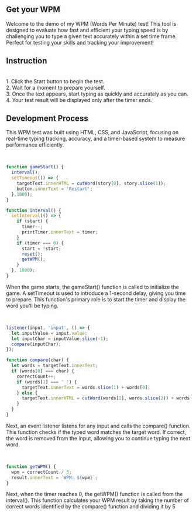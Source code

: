 ## Get your WPM
Welcome to the demo of my WPM (Words Per Minute) test! This tool is designed to evaluate how fast and efficient your typing speed is by challenging you to type a given text accurately within a set time frame. Perfect for testing your skills and tracking your improvement!

## Instruction
<br>
1. Click the Start button to begin the test.
<br>
2. Wait for a moment to prepare yourself.
<br>
3. Once the text appears, start typing as quickly and accurately as you can.
<br>
4. Your test result will be displayed only after the timer ends.

## Development Process
This WPM test was built using HTML, CSS, and JavaScript, focusing on real-time typing tracking, accuracy, and a timer-based system to measure performance efficiently.

<br>

```javascript
function gameStart() {
  interval();
  setTimeout(() => {
    targetText.innerHTML = cutWord(story[0], story.slice(1));
    button.innerText = 'Restart';
  },1000);
}

function interval() {
  setInterval(() => {
    if (start) {
      timer--;
      printTimer.innerText = timer;
    } 
    if (timer === 0) {
      start = !start;
      reset();
      getWPM();
    }
  }, 1000);
}
```
When the game starts, the gameStart() function is called to initialize the game. A setTimeout is used to introduce a 1-second delay, giving you time to prepare. This function's primary role is to start the timer and display the word you'll be typing.

<br>

```javascript
listener(input, 'input', () => {
  let inputValue = input.value;
  let inputChar = inputValue.slice(-1);
  compare(inputChar);
});

function compare(char) {
  let words = targetText.innerText;
  if (words[0] === char) {
    correctCount++;
    if (words[1] === ' ') {
      targetText.innerText = words.slice(1) + words[0];
    } else {
      targetText.innerHTML = cutWord(words[1], words.slice(2)) + words[0];
    }
  }
}
```
Next, an event listener listens for any input and calls the compare() function. This function checks if the typed word matches the target word. If correct, the word is removed from the input, allowing you to continue typing the next word.

<br>

```javascript
function getWPM() {
  wpm = correctCount / 5;
  result.innerText = `WPM: ${wpm}`;
}
```
Next, when the timer reaches 0, the getWPM() function is called from the interval(). This function calculates your WPM result by taking the number of correct words identified by the compare() function and dividing it by 5
